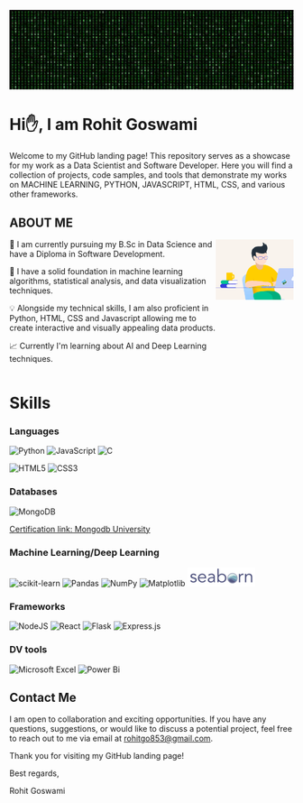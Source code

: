 

![](cover.gif)
# Hi✋, I am Rohit Goswami

Welcome to my GitHub landing page! This repository serves as a showcase for my work as a Data Scientist and Software Developer. Here you will find a collection of projects, code samples, and tools that demonstrate my works on MACHINE LEARNING, PYTHON, JAVASCRIPT, HTML, CSS, and various other frameworks.




## ABOUT ME 
<div style="display:flex">
  <div>
💼 I am currently pursuing my B.Sc in Data Science and have a Diploma in Software Development. 
    
    
🤖 I have a solid foundation in machine learning algorithms, statistical analysis, and data visualization techniques. 

💡 Alongside my technical skills, I am also proficient in Python, HTML, CSS and Javascript allowing me to create interactive and visually appealing data products.

📈 Currently I'm learning about AI and Deep Learning techniques.
  </div>
<div >
  <img src="aboutUS.gif" alt="Image" width="400">
</div>
</div>

# Skills

### Languages

![Python](https://img.shields.io/badge/python-3670A0?style=for-the-badge&logo=python&logoColor=ffdd54)
![JavaScript](https://img.shields.io/badge/javascript-%23323330.svg?style=for-the-badge&logo=javascript&logoColor=%23F7DF1E)
![C](https://img.shields.io/badge/c-%2300599C.svg?style=for-the-badge&logo=c&logoColor=white)

![HTML5](https://img.shields.io/badge/html5-%23E34F26.svg?style=for-the-badge&logo=html5&logoColor=white)
![CSS3](https://img.shields.io/badge/css3-%231572B6.svg?style=for-the-badge&logo=css3&logoColor=white)

### Databases
![MongoDB](https://img.shields.io/badge/MongoDB-%234ea94b.svg?style=for-the-badge&logo=mongodb&logoColor=white)

[Certification link: Mongodb University](https://ti-user-certificates.s3.amazonaws.com/ae62dcd7-abdc-4e90-a570-83eccba49043/0a82e84e-d3c7-529c-b06c-1b0ad5c5b329-rohit-goswami-c548a69b-8588-5727-a6f9-5eef2eb9d005-certificate.pdf)

### Machine Learning/Deep Learning

![scikit-learn](https://img.shields.io/badge/scikit--learn-%23F7931E.svg?style=for-the-badge&logo=scikit-learn&logoColor=white)
![Pandas](https://img.shields.io/badge/pandas-%23150458.svg?style=for-the-badge&logo=pandas&logoColor=white) 
![NumPy](https://img.shields.io/badge/numpy-%23013243.svg?style=for-the-badge&logo=numpy&logoColor=white)
![Matplotlib](https://img.shields.io/badge/Matplotlib-%23ffffff.svg?style=for-the-badge&logo=Matplotlib&logoColor=black) 
![](seaborn.png)

### Frameworks
![NodeJS](https://img.shields.io/badge/node.js-6DA55F?style=for-the-badge&logo=node.js&logoColor=white)
![React](https://img.shields.io/badge/react-%2320232a.svg?style=for-the-badge&logo=react&logoColor=%2361DAFB)
![Flask](https://img.shields.io/badge/flask-%23000.svg?style=for-the-badge&logo=flask&logoColor=white)
![Express.js](https://img.shields.io/badge/express.js-%23404d59.svg?style=for-the-badge&logo=express&logoColor=%2361DAFB)

### DV tools
![Microsoft Excel](https://img.shields.io/badge/Microsoft_Excel-217346?style=for-the-badge&logo=microsoft-excel&logoColor=white)
![Power Bi](https://img.shields.io/badge/power_bi-F2C811?style=for-the-badge&logo=powerbi&logoColor=black)
## Contact Me
I am open to collaboration and exciting opportunities. If you have any questions, suggestions, or would like to discuss a potential project, feel free to reach out to me via email at rohitgo853@gmail.com.

Thank you for visiting my GitHub landing page!

Best regards,

Rohit Goswami
